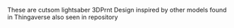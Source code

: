 These are cutsom lightsaber 3DPrnt Design inspired by other models found in Thingaverse also seen in repository
